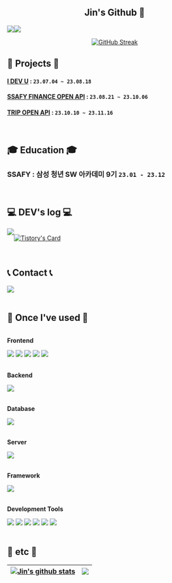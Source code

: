 <div align=center>
  
## Jin's Github 👋

<!--
**Jin294/Jin294** is a ✨ _special_ ✨ repository because its `README.md` (this file) appears on your GitHub profile.

Here are some ideas to get you started:

- 🔭 I’m currently working on ...
- 🌱 I’m currently learning ...
- 👯 I’m looking to collaborate on ...
- 🤔 I’m looking for help with ...
- 💬 Ask me about ...
- 📫 How to reach me: ...
- 😄 Pronouns: ...
- ⚡ Fun fact: ...
-->


<div style="display:flex; flex-direction:row; border:none;">
  <a href="https://hits.seeyoufarm.com"><img src="https://hits.seeyoufarm.com/api/count/incr/badge.svg?url=https%3A%2F%2Fgithub.com%2FJin294&count_bg=%2379C83D&title_bg=%23000000&icon=github.svg&icon_color=%23FFFFFF&title=visitors&edge_flat=false"/></a>
  <img src="http://mazassumnida.wtf/api/mini/generate_badge?boj=ljinho1001">
</div>

<a href="https://git.io/streak-stats"><img src="https://streak-stats.demolab.com?user=Jin294&theme=tokyonight-duo&hide_border=true&locale=ko&card_width=600" alt="GitHub Streak" /></a>
</div>

## 💾 Projects 💾

#### [I DEV U](https://github.com/Jin294/I-DEV-U) : `23.07.04 ~ 23.08.18`
#### [SSAFY FINANCE OPEN API](https://github.com/Jin294/SSAFY-FINANCE-OPEN-API) : `23.08.21 ~ 23.10.06`
#### [TRIP OPEN API](https://github.com/Jin294/TRIP-OPEN-API) : `23.10.10 ~ 23.11.16`
<br/>

## 🎓 Education 🎓

### SSAFY : 삼성 청년 SW 아카데미 9기 `23.01 - 23.12`
<br/>

## 💻 DEV's log 💻
<div style="display:flex; flex-direction:row;">
    <a href="https://ljinho1001.tistory.com/">
        <img src="https://img.shields.io/badge/Tistory-000000?style=for-the-badge&logo=Tistory&logoColor=white"> 
    </a>
    <br>
  
[![Tistory's Card](https://github-readme-tistory-card.vercel.app/api?name=ljinho1001&theme=default)](https://ljinho1001.tistory.com/)

</div>
<br>

## 📞 Contact 📞
<div style="display:flex; flex-direction:row;">
    <a href="mailto:ljinho1001@gmail.com">
        <img src="https://img.shields.io/badge/Gmail-EA4335?style=for-the-badge&logo=Gmail&logoColor=white"> 
    </a>
</div><br>

## 🔨 Once I've used 🔨
  <div style="display:flex; flex-direction:column; align-items:flex-start;">
    <!-- Frontend -->
    <p><strong>Frontend</strong></p>
    <div>
        <img src="https://img.shields.io/badge/html5-E34F26?style=for-the-badge&logo=html5&logoColor=white"> 
        <img src="https://img.shields.io/badge/css-1572B6?style=for-the-badge&logo=css3&logoColor=white"> 
        <img src="https://img.shields.io/badge/javascript-F7DF1E?style=for-the-badge&logo=javascript&logoColor=black">
        <img src="https://img.shields.io/badge/React-61DAFB?style=for-the-badge&logo=react&logoColor=black">
        <img src="https://img.shields.io/badge/TypeScript-3178C6?style=for-the-badge&logo=typescript&logoColor=white">
    </div>
    <br>
    <!-- Backend -->
    <p><strong>Backend</strong></p>
    <div>
        <img src="https://img.shields.io/badge/Java-007396?style=for-the-badge&logo=Java&logoColor=white"> 
  <!--         <img src="https://img.shields.io/badge/Node.js-339933?style=for-the-badge&logo=node.js&logoColor=white"> -->
    </div>
    <br>
    <!-- Database -->
    <p><strong>Database</strong></p>
    <div>
        <img src="https://img.shields.io/badge/mysql-4479A1?style=for-the-badge&logo=mysql&logoColor=white"> 
    </div>
    <br>
    <!-- Server -->
    <p><strong>Server</strong></p>
    <div>
        <img src="https://img.shields.io/badge/Amazon AWS-232F3E?style=for-the-badge&logo=amazon aws&logoColor=white"> 
    </div>
    <br>
    <!-- Framework -->
    <p><strong>Framework</strong></p>
    <div>
        <img src="https://img.shields.io/badge/Spring Boot-6DB33F?style=for-the-badge&logo=spring-boot&logoColor=white">
    </div>
    <br>
    <!-- Tools -->
    <p><strong>Development Tools</strong></p>
    <div>
        <img src="https://img.shields.io/badge/IntelliJ IDEA-000000?style=for-the-badge&logo=intellij-idea&logoColor=white">
        <img src="https://img.shields.io/badge/Visual Studio Code-007ACC?style=for-the-badge&logo=visual-studio-code&logoColor=white">
        <img src="https://img.shields.io/badge/Eclipse IDE-2C2255?style=for-the-badge&logo=eclipse-ide&logoColor=white">
        <img src="https://img.shields.io/badge/Git-F05032?style=for-the-badge&logo=git&logoColor=white">
        <img src="https://img.shields.io/badge/GitHub-181717?style=for-the-badge&logo=github&logoColor=white">
        <img src="https://img.shields.io/badge/Jenkins-D24939?style=for-the-badge&logo=jenkins&logoColor=white">
    </div>
    <br>
  </div>

## 🎉 etc 🎉
| <a href="https://github.com/anuraghazra/github-readme-stats"><img align="center" src="https://github-readme-stats.vercel.app/api?username=Jin294&show_icons=true&hide=issues,contribs&include_all_commits=true&theme=buefy&hide_border=true" alt="Jin's github stats" /></a> | <a href="https://github.com/anuraghazra/github-readme-stats"><img align="center" src="https://github-readme-stats.vercel.app/api/top-langs/?username=Jin294&layout=compact&theme=buefy&hide_border=true" /></a> |
| ------------- | ------------- |
</div>
